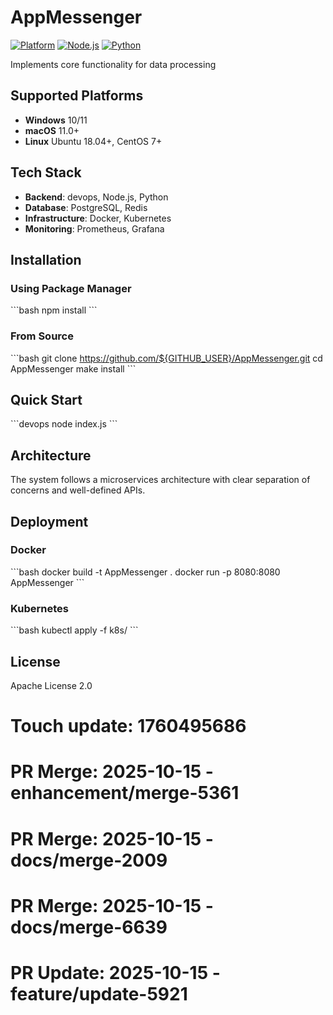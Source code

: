 # AppMessenger

[![Platform](https://img.shields.io/badge/platform-windows%20%7C%20macos%20%7C%20linux-lightgrey)]()
[![Node.js](https://img.shields.io/badge/node.js-18.x-green)]()
[![Python](https://img.shields.io/badge/python-3.8+-blue)]()

Implements core functionality for data processing

## Supported Platforms

- **Windows** 10/11
- **macOS** 11.0+
- **Linux** Ubuntu 18.04+, CentOS 7+

## Tech Stack

- **Backend**: devops, Node.js, Python
- **Database**: PostgreSQL, Redis
- **Infrastructure**: Docker, Kubernetes
- **Monitoring**: Prometheus, Grafana

## Installation

### Using Package Manager

\`\`\`bash
npm install
\`\`\`

### From Source

\`\`\`bash
git clone https://github.com/${GITHUB_USER}/AppMessenger.git
cd AppMessenger
make install
\`\`\`

## Quick Start

\`\`\`devops
node index.js
\`\`\`

## Architecture

The system follows a microservices architecture with clear separation of concerns and well-defined APIs.

## Deployment

### Docker

\`\`\`bash
docker build -t AppMessenger .
docker run -p 8080:8080 AppMessenger
\`\`\`

### Kubernetes

\`\`\`bash
kubectl apply -f k8s/
\`\`\`

## License

Apache License 2.0

# Touch update: 1760495686

# PR Merge: 2025-10-15 - enhancement/merge-5361

# PR Merge: 2025-10-15 - docs/merge-2009

# PR Merge: 2025-10-15 - docs/merge-6639

# PR Update: 2025-10-15 - feature/update-5921
